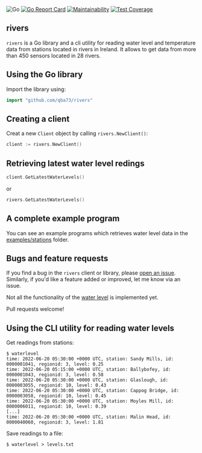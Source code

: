 ![Go](https://github.com/qba73/rivers/workflows/Go/badge.svg)
[![Go Report Card](https://goreportcard.com/badge/github.com/qba73/rivers)](https://goreportcard.com/report/github.com/qba73/rivers)
[![Maintainability](https://api.codeclimate.com/v1/badges/049487670cd44b2ab841/maintainability)](https://codeclimate.com/github/qba73/rivers/maintainability)
[![Test Coverage](https://api.codeclimate.com/v1/badges/049487670cd44b2ab841/test_coverage)](https://codeclimate.com/github/qba73/rivers/test_coverage)

## rivers

```rivers``` is a Go library and a cli utility for reading water level and temperature data from stations located in rivers in Ireland. It allows to get data from more than 450 sensors located in 28 rivers.  

## Using the Go library
Import the library using:
```go
import "github.com/qba73/rivers" 
```
## Creating a client
Creat a new ```Client``` object by calling ```rivers.NewClient()```:
```go
client := rivers.NewClient()
```
## Retrieving latest water level redings

```go
client.GetLatestWaterLevels()
```
or
```go
rivers.GetLatestWaterLevels()
```
## A complete example program
You can see an example programs which retrieves water level data in the [examples/stations](examples/stations/main.go) folder.

## Bugs and feature requests
If you find a bug in the ```rivers``` client or library, please [open an issue](https://github.com/qba73/rivers/issues). Similarly, if you'd like a feature added or improved, let me know via an issue.

Not all the functionality of the [water level](https://waterlevel.ie) is implemented yet.

Pull requests welcome!

## Using the CLI utility for reading water levels

Get readings from stations:
```
$ waterlevel
time: 2022-06-20 05:30:00 +0000 UTC, station: Sandy Mills, id: 0000001041, regionid: 3, level: 0.25
time: 2022-06-20 05:15:00 +0000 UTC, station: Ballybofey, id: 0000001043, regionid: 3, level: 0.58
time: 2022-06-20 05:30:00 +0000 UTC, station: Glaslough, id: 0000003055, regionid: 10, level: 0.43
time: 2022-06-20 05:30:00 +0000 UTC, station: Cappog Bridge, id: 0000003058, regionid: 10, level: 0.45
time: 2022-06-20 05:30:00 +0000 UTC, station: Moyles Mill, id: 0000006011, regionid: 10, level: 0.39
[...]
time: 2022-06-20 05:30:00 +0000 UTC, station: Malin Head, id: 0000040060, regionid: 3, level: 1.81
```

Save readings to a file:
```
$ waterlevel > levels.txt
```

